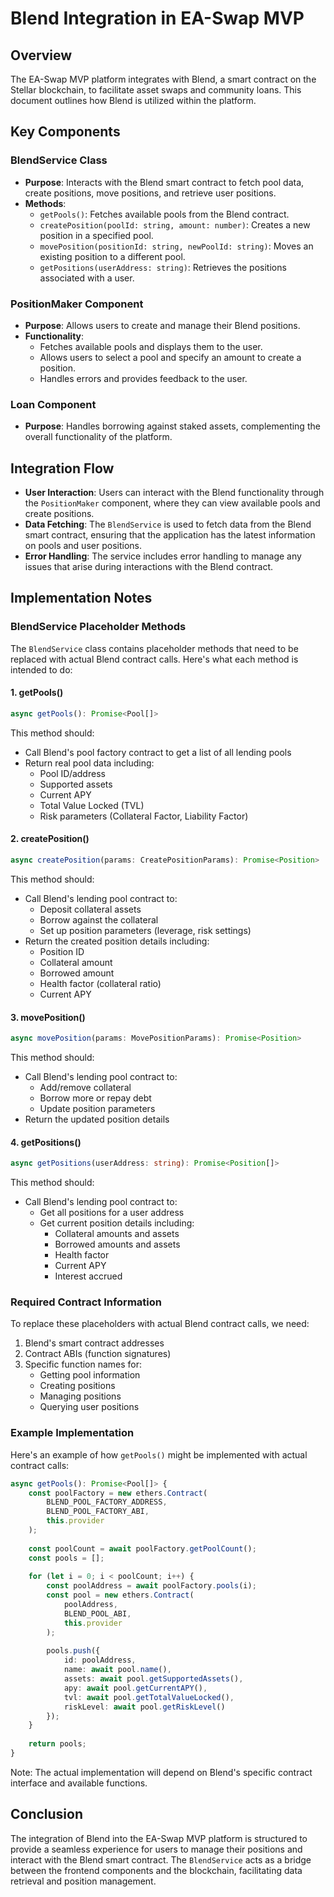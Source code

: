 # Blend Integration in EA-Swap MVP

## Overview
The EA-Swap MVP platform integrates with Blend, a smart contract on the Stellar blockchain, to facilitate asset swaps and community loans. This document outlines how Blend is utilized within the platform.

## Key Components

### BlendService Class
- **Purpose**: Interacts with the Blend smart contract to fetch pool data, create positions, move positions, and retrieve user positions.
- **Methods**:
  - `getPools()`: Fetches available pools from the Blend contract.
  - `createPosition(poolId: string, amount: number)`: Creates a new position in a specified pool.
  - `movePosition(positionId: string, newPoolId: string)`: Moves an existing position to a different pool.
  - `getPositions(userAddress: string)`: Retrieves the positions associated with a user.

### PositionMaker Component
- **Purpose**: Allows users to create and manage their Blend positions.
- **Functionality**:
  - Fetches available pools and displays them to the user.
  - Allows users to select a pool and specify an amount to create a position.
  - Handles errors and provides feedback to the user.

### Loan Component
- **Purpose**: Handles borrowing against staked assets, complementing the overall functionality of the platform.

## Integration Flow
- **User Interaction**: Users can interact with the Blend functionality through the `PositionMaker` component, where they can view available pools and create positions.
- **Data Fetching**: The `BlendService` is used to fetch data from the Blend smart contract, ensuring that the application has the latest information on pools and user positions.
- **Error Handling**: The service includes error handling to manage any issues that arise during interactions with the Blend contract.

## Implementation Notes

### BlendService Placeholder Methods

The `BlendService` class contains placeholder methods that need to be replaced with actual Blend contract calls. Here's what each method is intended to do:

#### 1. getPools()
```typescript
async getPools(): Promise<Pool[]>
```
This method should:
- Call Blend's pool factory contract to get a list of all lending pools
- Return real pool data including:
  - Pool ID/address
  - Supported assets
  - Current APY
  - Total Value Locked (TVL)
  - Risk parameters (Collateral Factor, Liability Factor)

#### 2. createPosition()
```typescript
async createPosition(params: CreatePositionParams): Promise<Position>
```
This method should:
- Call Blend's lending pool contract to:
  - Deposit collateral assets
  - Borrow against the collateral
  - Set up position parameters (leverage, risk settings)
- Return the created position details including:
  - Position ID
  - Collateral amount
  - Borrowed amount
  - Health factor (collateral ratio)
  - Current APY

#### 3. movePosition()
```typescript
async movePosition(params: MovePositionParams): Promise<Position>
```
This method should:
- Call Blend's lending pool contract to:
  - Add/remove collateral
  - Borrow more or repay debt
  - Update position parameters
- Return the updated position details

#### 4. getPositions()
```typescript
async getPositions(userAddress: string): Promise<Position[]>
```
This method should:
- Call Blend's lending pool contract to:
  - Get all positions for a user address
  - Get current position details including:
    - Collateral amounts and assets
    - Borrowed amounts and assets
    - Health factor
    - Current APY
    - Interest accrued

### Required Contract Information

To replace these placeholders with actual Blend contract calls, we need:
1. Blend's smart contract addresses
2. Contract ABIs (function signatures)
3. Specific function names for:
   - Getting pool information
   - Creating positions
   - Managing positions
   - Querying user positions

### Example Implementation

Here's an example of how `getPools()` might be implemented with actual contract calls:

```typescript
async getPools(): Promise<Pool[]> {
    const poolFactory = new ethers.Contract(
        BLEND_POOL_FACTORY_ADDRESS,
        BLEND_POOL_FACTORY_ABI,
        this.provider
    );
    
    const poolCount = await poolFactory.getPoolCount();
    const pools = [];
    
    for (let i = 0; i < poolCount; i++) {
        const poolAddress = await poolFactory.pools(i);
        const pool = new ethers.Contract(
            poolAddress,
            BLEND_POOL_ABI,
            this.provider
        );
        
        pools.push({
            id: poolAddress,
            name: await pool.name(),
            assets: await pool.getSupportedAssets(),
            apy: await pool.getCurrentAPY(),
            tvl: await pool.getTotalValueLocked(),
            riskLevel: await pool.getRiskLevel()
        });
    }
    
    return pools;
}
```

Note: The actual implementation will depend on Blend's specific contract interface and available functions.

## Conclusion
The integration of Blend into the EA-Swap MVP platform is structured to provide a seamless experience for users to manage their positions and interact with the Blend smart contract. The `BlendService` acts as a bridge between the frontend components and the blockchain, facilitating data retrieval and position management. 